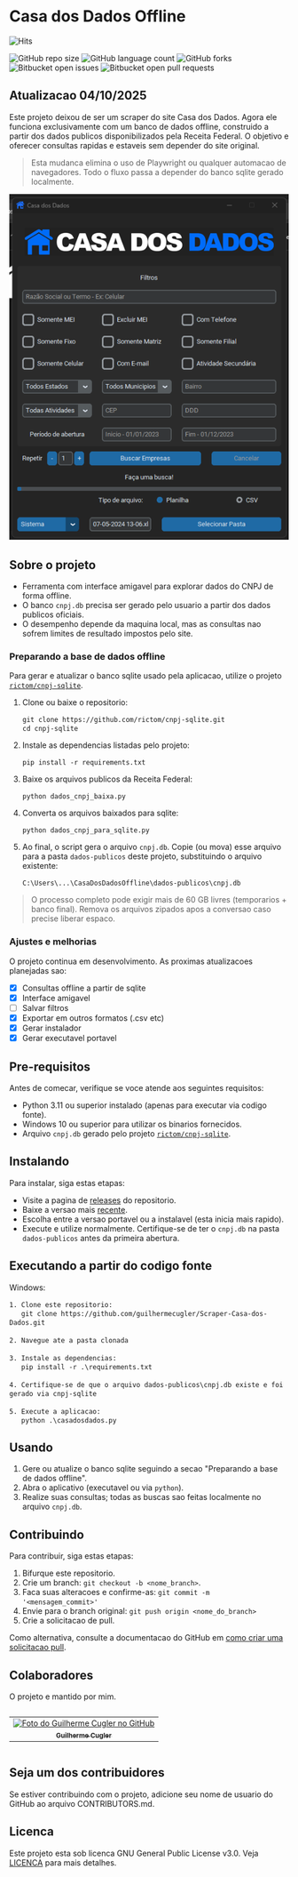 # Casa dos Dados Offline
![Hits](https://hits.seeyoufarm.com/api/count/incr/badge.svg?url=https://github.com/guilhermecugler/Scraper-Casa-dos-Dados&title=View%20Count)

![GitHub repo size](https://img.shields.io/github/repo-size/guilhermecugler/Scraper-Casa-dos-Dados?style=for-the-badge)
![GitHub language count](https://img.shields.io/github/languages/count/guilhermecugler/Scraper-Casa-dos-Dados?style=for-the-badge)
![GitHub forks](https://img.shields.io/github/forks/guilhermecugler/Scraper-Casa-dos-Dados?style=for-the-badge)
![Bitbucket open issues](https://img.shields.io/bitbucket/issues/guilhermecugler/Scraper-Casa-dos-Dados?style=for-the-badge)
![Bitbucket open pull requests](https://img.shields.io/bitbucket/pr-raw/guilhermecugler/Scraper-Casa-dos-Dados?style=for-the-badge)

## Atualizacao 04/10/2025

Este projeto deixou de ser um scraper do site Casa dos Dados. Agora ele funciona exclusivamente com um banco de dados offline, construido a partir dos dados publicos disponibilizados pela Receita Federal. O objetivo e oferecer consultas rapidas e estaveis sem depender do site original.

> Esta mudanca elimina o uso de Playwright ou qualquer automacao de navegadores. Todo o fluxo passa a depender do banco sqlite gerado localmente.

<img src="preview.png" alt="Preview da interface">

## Sobre o projeto

- Ferramenta com interface amigavel para explorar dados do CNPJ de forma offline.
- O banco `cnpj.db` precisa ser gerado pelo usuario a partir dos dados publicos oficiais.
- O desempenho depende da maquina local, mas as consultas nao sofrem limites de resultado impostos pelo site.

### Preparando a base de dados offline

Para gerar e atualizar o banco sqlite usado pela aplicacao, utilize o projeto [`rictom/cnpj-sqlite`](https://github.com/rictom/cnpj-sqlite).

1. Clone ou baixe o repositorio:
   ```
   git clone https://github.com/rictom/cnpj-sqlite.git
   cd cnpj-sqlite
   ```
2. Instale as dependencias listadas pelo projeto:
   ```
   pip install -r requirements.txt
   ```
3. Baixe os arquivos publicos da Receita Federal:
   ```
   python dados_cnpj_baixa.py
   ```
4. Converta os arquivos baixados para sqlite:
   ```
   python dados_cnpj_para_sqlite.py
   ```
5. Ao final, o script gera o arquivo `cnpj.db`. Copie (ou mova) esse arquivo para a pasta `dados-publicos` deste projeto, substituindo o arquivo existente:
   ```
   C:\Users\...\CasaDosDadosOffline\dados-publicos\cnpj.db
   ```

> O processo completo pode exigir mais de 60 GB livres (temporarios + banco final). Remova os arquivos zipados apos a conversao caso precise liberar espaco.

### Ajustes e melhorias

O projeto continua em desenvolvimento. As proximas atualizacoes planejadas sao:

- [x] Consultas offline a partir de sqlite
- [x] Interface amigavel
- [ ] Salvar filtros
- [x] Exportar em outros formatos (.csv etc)
- [x] Gerar instalador
- [x] Gerar executavel portavel

## Pre-requisitos

Antes de comecar, verifique se voce atende aos seguintes requisitos:

* Python 3.11 ou superior instalado (apenas para executar via codigo fonte).
* Windows 10 ou superior para utilizar os binarios fornecidos.
* Arquivo `cnpj.db` gerado pelo projeto [`rictom/cnpj-sqlite`](https://github.com/rictom/cnpj-sqlite).

## Instalando

Para instalar, siga estas etapas:

- Visite a pagina de [releases](https://github.com/guilhermecugler/Scraper-Casa-dos-Dados/releases/) do repositorio.
- Baixe a versao mais [recente](https://github.com/guilhermecugler/Scraper-Casa-dos-Dados/releases/latest).
- Escolha entre a versao portavel ou a instalavel (esta inicia mais rapido).
- Execute e utilize normalmente. Certifique-se de ter o `cnpj.db` na pasta `dados-publicos` antes da primeira abertura.

## Executando a partir do codigo fonte

Windows:
```
1. Clone este repositorio:
   git clone https://github.com/guilhermecugler/Scraper-Casa-dos-Dados.git

2. Navegue ate a pasta clonada

3. Instale as dependencias:
   pip install -r .\requirements.txt

4. Certifique-se de que o arquivo dados-publicos\cnpj.db existe e foi gerado via cnpj-sqlite

5. Execute a aplicacao:
   python .\casadosdados.py
```

## Usando

1. Gere ou atualize o banco sqlite seguindo a secao "Preparando a base de dados offline".
2. Abra o aplicativo (executavel ou via `python`).
3. Realize suas consultas; todas as buscas sao feitas localmente no arquivo `cnpj.db`.

## Contribuindo

Para contribuir, siga estas etapas:

1. Bifurque este repositorio.
2. Crie um branch: `git checkout -b <nome_branch>`.
3. Faca suas alteracoes e confirme-as: `git commit -m '<mensagem_commit>'`
4. Envie para o branch original: `git push origin <nome_do_branch>`
5. Crie a solicitacao de pull.

Como alternativa, consulte a documentacao do GitHub em [como criar uma solicitacao pull](https://help.github.com/en/github/collaborating-with-issues-and-pull-requests/creating-a-pull-request).

## Colaboradores

O projeto e mantido por mim.

<div style="display: flex;">
  <table>
    <tr>
      <td align="center">
        <a href="https://github.com/guilhermecugler">
          <img src="https://avatars3.githubusercontent.com/u/47875525" width="100px;" alt="Foto do Guilherme Cugler no GitHub"/><br>
          <sub>
            <b>Guilherme Cugler</b>
          </sub>
        </a>
      </td>
    </tr>
  </table>
</div>

## Seja um dos contribuidores

Se estiver contribuindo com o projeto, adicione seu nome de usuario do GitHub ao arquivo CONTRIBUTORS.md.

## Licenca

Este projeto esta sob licenca GNU General Public License v3.0. Veja [LICENCA](https://www.gnu.org/licenses/gpl-3.0.en.html) para mais detalhes.
